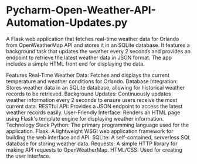 # Pycharm-Open-Weather-API-Automation-Updates.py
A Flask web application that fetches real-time weather data for Orlando from OpenWeatherMap API and stores it in an SQLite database. It features a background task that updates the weather every 2 seconds and provides an endpoint to retrieve the latest weather data in JSON format. The app includes a simple HTML front end for displaying the data.

Features
Real-Time Weather Data: Fetches and displays the current temperature and weather conditions for Orlando.
Database Integration: Stores weather data in an SQLite database, allowing for historical weather records to be retrieved.
Background Updates: Continuously updates weather information every 2 seconds to ensure users receive the most current data.
RESTful API: Provides a JSON endpoint to access the latest weather records easily.
User-Friendly Interface: Renders an HTML page using Flask's template engine for displaying weather information.
Technology Stack
Python: The primary programming language used for the application.
Flask: A lightweight WSGI web application framework for building the web interface and API.
SQLite: A self-contained, serverless SQL database for storing weather data.
Requests: A simple HTTP library for making API requests to OpenWeatherMap.
HTML/CSS: Used for creating the user interface.







